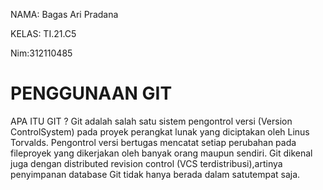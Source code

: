 NAMA: Bagas Ari Pradana

KELAS: TI.21.C5

Nim:312110485

# PENGGUNAAN GIT

APA ITU GIT ? Git adalah salah satu sistem pengontrol versi (Version ControlSystem) pada proyek perangkat lunak yang diciptakan oleh Linus Torvalds. Pengontrol versi bertugas mencatat setiap perubahan pada fileproyek yang dikerjakan oleh banyak orang maupun sendiri. Git dikenal juga dengan distributed revision control (VCS terdistribusi),artinya penyimpanan database Git tidak hanya berada dalam satutempat saja.
